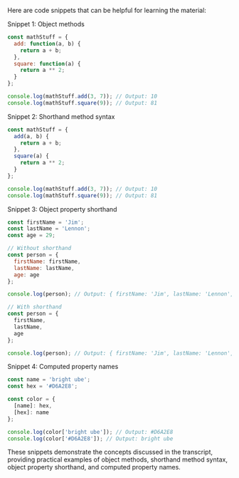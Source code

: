Here are code snippets that can be helpful for learning the material:

Snippet 1: Object methods
```javascript
const mathStuff = {
  add: function(a, b) {
    return a + b;
  },
  square: function(a) {
    return a ** 2;
  }
};

console.log(mathStuff.add(3, 7)); // Output: 10
console.log(mathStuff.square(9)); // Output: 81
```

Snippet 2: Shorthand method syntax
```javascript
const mathStuff = {
  add(a, b) {
    return a + b;
  },
  square(a) {
    return a ** 2;
  }
};

console.log(mathStuff.add(3, 7)); // Output: 10
console.log(mathStuff.square(9)); // Output: 81
```

Snippet 3: Object property shorthand
```javascript
const firstName = 'Jim';
const lastName = 'Lennon';
const age = 29;

// Without shorthand
const person = {
  firstName: firstName,
  lastName: lastName,
  age: age
};

console.log(person); // Output: { firstName: 'Jim', lastName: 'Lennon', age: 29 }

// With shorthand
const person = {
  firstName,
  lastName,
  age
};

console.log(person); // Output: { firstName: 'Jim', lastName: 'Lennon', age: 29 }
```

Snippet 4: Computed property names
```javascript
const name = 'bright ube';
const hex = '#D6A2E8';

const color = {
  [name]: hex,
  [hex]: name
};

console.log(color['bright ube']); // Output: #D6A2E8
console.log(color['#D6A2E8']); // Output: bright ube
```

These snippets demonstrate the concepts discussed in the transcript, providing practical examples of object methods, shorthand method syntax, object property shorthand, and computed property names.
